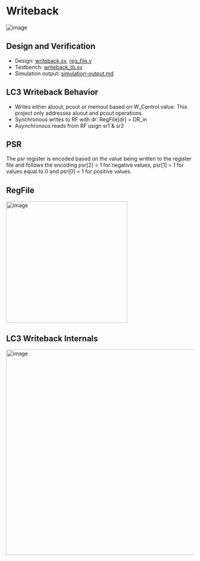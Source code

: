 # Writeback
![image](https://github.com/coolnikitav/learning/assets/30304422/8d64e478-994c-4b83-aa88-33a59d0f672b)

## Design and Verification
- Design: [writeback.sv](writeback.sv), [reg_file.v](reg_file.sv)
- Testbench: [writeback_tb.sv](writeback_tb.sv)
- Simulation output: [simulation-output.md](simulation_output.md)

## LC3 Writeback Behavior
- Writes either aluout, pcout or memout based on W_Control value. This project only addresses aluout and pcout operations
- Synchronous writes to RF with dr: RegFile[dr] = DR_in
- Asynchronous reads from RF usign sr1 & sr2

## PSR
The psr register is encoded based on the value being written to the register file and follows the encoding psr[2] = 1 for negative values, psr[1] = 1 for values equal to 0 and psr[0] = 1 for positive values.

## RegFile
<img src="https://github.com/coolnikitav/coding-lessons/assets/30304422/571263a9-298d-4e3d-8583-f816980c0bf8" alt="image" width="325"/>

## LC3 Writeback Internals
<img src="https://github.com/coolnikitav/projects/assets/30304422/745b60d7-eeb2-435f-90b7-3e3eaff50d48" alt="image" width="550"/>
